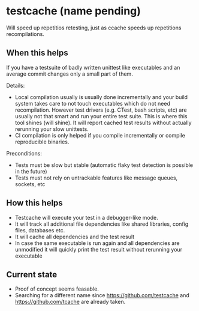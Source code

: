 # testcache (name pending)
Will speed up repetitios retesting, just as ccache speeds up repetitions recompilations.

## When this helps
If you have a testsuite of badly written unittest like executables and an average commit changes only a small part of them.

Details:
* Local compilation usually is usually done incrementally and your build system takes care to not touch executables which do not need recompilation.
  However test drivers (e.g. CTest, bash scripts, etc) are usually not that smart and run your entire test suite.
  This is where this tool shines (will shine). It will report cached test results without actually rerunning your slow unittests.
* CI compilation is only helped if you compile incrementally or compile reproducible binaries.

Preconditions:
* Tests must be slow but stable (automatic flaky test detection is possible in the future)
* Tests must not rely on untrackable features like message queues, sockets, etc

## How this helps
- Testcache will execute your test in a debugger-like mode.
- It will track all additional file dependencies like shared libraries, config files, databases etc.
- It will cache all dependencies and the test result
- In case the same executable is run again and all dependencies are unmodified it will quickly print the test result without rerunning your executable

## Current state
- Proof of concept seems feasable.
- Searching for a different name since https://github.com/testcache and https://github.com/tcache are already taken.
